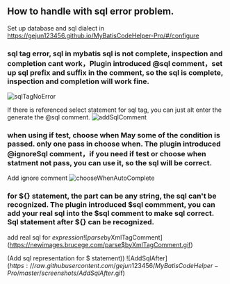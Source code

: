 ## How to handle with sql error problem.

Set up database and sql dialect in https://gejun123456.github.io/MyBatisCodeHelper-Pro/#/configure


### sql tag error, sql in mybatis sql is not complete, inspection and completion cant work，Plugin introduced @sql comment，set up sql prefix and suffix in the comment, so the sql is complete, inspection and completion will work fine.

![sqlTagNoError](https://raw.githubusercontent.com/gejun123456/MyBatisCodeHelper-Pro/master/screenshots/sqlTagNoError.gif)

If there is referenced select statement for sql tag, you can just alt enter the generate the @sql comment.
![addSqlComment](https://raw.githubusercontent.com/gejun123456/MyBatisCodeHelper-Pro/master/screenshots/addSqlComment.gif)

### when using if test, choose when May some of the condition is passed. only one pass in choose when. The plugin introduced @ignoreSql comment，if you need if test or choose when statment not pass, you can use it, so the sql will be correct.

Add ignore comment
![chooseWhenAutoComplete](https://raw.githubusercontent.com/gejun123456/MyBatisCodeHelper-Pro/master/screenshots/chooseWhenAutoComplete.gif)

### for ${} statement, the part can be any string, the sql can't be recognized. The plugin introduced $sql commment, you can add your real sql into the $sql comment to make sql correct. Sql statement after ${} can be recognized.

add real sql for ${} expression
![parse$byXmlTagComment](https://newimages.brucege.com/parse$byXmlTagComment.gif)

(Add sql representation for $ statement))
![AddSqlAfter$](https://raw.githubusercontent.com/gejun123456/MyBatisCodeHelper-Pro/master/screenshots/AddSqlAfter$.gif)
